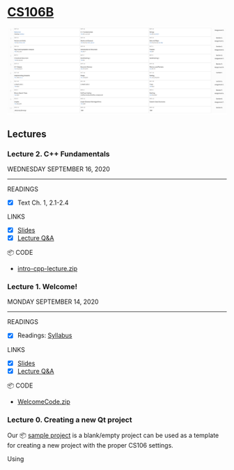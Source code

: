# [CS106B](http://web.stanford.edu/class/cs106b/)

![Schedule](./images/schedule.png)

## Lectures

### Lecture 2. C++ Fundamentals
WEDNESDAY SEPTEMBER 16, 2020

-----

READINGS
- [X] Text Ch. 1, 2.1-2.4

LINKS
- [X] [Slides](./lectures/lecture_2/lecture2_slides.pdf)
- [X] [Lecture Q&A]()

📦 CODE
* [intro-cpp-lecture.zip](./lectures/lecture_2/intro-cpp-lecture.zip)


### Lecture 1. Welcome!
MONDAY SEPTEMBER 14, 2020

-----

READINGS
- [X] Readings: [Syllabus](./lectures/lecture_1/syllabus.md)

LINKS
- [X] [Slides](./lectures/lecture_1/lecture1_slides.pdf)
- [X] [Lecture Q&A](./lectures/lecture_1/lecture-1-qa.md)

📦 CODE
* [WelcomeCode.zip](./lectures/lecture_1/WelcomeCode.zip)


### Lecture 0. Creating a new Qt project
Our 📦 [sample project](./lectures/lecture_0/SampleProject.zip) is a blank/empty project can be used as a template for creating a new project with the proper CS106 settings.

Using